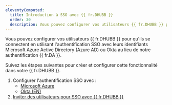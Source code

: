 ```yaml
---
eleventyComputed:
  title: Introduction à SSO avec {{ fr.DHUBB }}
  order: 30
  description: Vous pouvez configurer vos utilisateurs {{ fr.DHUBB }} pour qu'ils se connectent en utilisant l'authentification SSO avec leurs identifiants Microsoft Azure Active Directory (Azure AD) ou Okta au lieu de notre authentification {{ fr.DA }}.
---
```

Vous pouvez configurer vos utilisateurs {{ fr.DHUBB }} pour qu'ils se connectent en utilisant l'authentification SSO avec leurs identifiants Microsoft Azure Active Directory (Azure AD) ou Okta au lieu de notre authentification {{ fr.DA }}.  

Suivez les étapes suivantes pour créer et configurer cette fonctionnalité dans votre {{ fr.DHUBB }}.  

1. Configurer l'authentification SSO avec :  
    * [Microsoft Azure](/fr/hub/getting-started/get-started-sso-hub-business/configure-sso-authentication-microsoft-azure/) 
    * [Okta (EN)](/hub/getting-started/get-started-sso-hub-business/configure-sso-authentication-okta/)  
1. [Inviter des utilisateurs pour SSO avec {{ fr.DHUBB }}](/fr/hub/getting-started/get-started-sso-hub-business/invite-users-SSO-hub-business/) 
